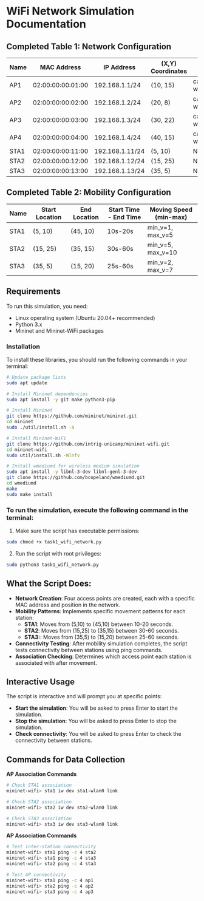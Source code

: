 # WiFi Network Simulation Documentation

## Completed Table 1: Network Configuration

| Name | MAC Address       | IP Address      | (X,Y) Coordinates | SSID           | Range | Channel |
| ---- | ----------------- | --------------- | ----------------- | -------------- | ----- | ------- |
| AP1  | 02:00:00:00:01:00 | 192.168.1.1/24  | (10, 15)          | cafeteria-wifi | 35    | 35      |
| AP2  | 02:00:00:00:02:00 | 192.168.1.2/24  | (20, 8)           | cafeteria-wifi | 35    | 35      |
| AP3  | 02:00:00:00:03:00 | 192.168.1.3/24  | (30, 22)          | cafeteria-wifi | 35    | 35      |
| AP4  | 02:00:00:00:04:00 | 192.168.1.4/24  | (40, 15)          | cafeteria-wifi | 35    | 35      |
| STA1 | 02:00:00:00:11:00 | 192.168.1.11/24 | (5, 10)           | N/A            | N/A   | N/A     |
| STA2 | 02:00:00:00:12:00 | 192.168.1.12/24 | (15, 25)          | N/A            | N/A   | N/A     |
| STA3 | 02:00:00:00:13:00 | 192.168.1.13/24 | (35, 5)           | N/A            | N/A   | N/A     |

## Completed Table 2: Mobility Configuration

| Name | Start Location | End Location | Start Time - End Time | Moving Speed (min-max) |
| ---- | -------------- | ------------ | --------------------- | ---------------------- |
| STA1 | (5, 10)        | (45, 10)     | 10s-20s               | min_v=1, max_v=5       |
| STA2 | (15, 25)       | (35, 15)     | 30s-60s               | min_v=5, max_v=10      |
| STA3 | (35, 5)        | (15, 20)     | 25s-60s               | min_v=2, max_v=7       |

## Requirements

To run this simulation, you need:

- Linux operating system (Ubuntu 20.04+ recommended)
- Python 3.x
- Mininet and Mininet-WiFi packages

### Installation

To install these libraries, you should run the following commands in your terminal:

```bash
# Update package lists
sudo apt update

# Install Mininet dependencies
sudo apt install -y git make python3-pip

# Install Mininet
git clone https://github.com/mininet/mininet.git
cd mininet
sudo ./util/install.sh -a

# Install Mininet-WiFi
git clone https://github.com/intrig-unicamp/mininet-wifi.git
cd mininet-wifi
sudo util/install.sh -Wlnfv

# Install wmediumd for wireless medium simulation
sudo apt install -y libnl-3-dev libnl-genl-3-dev
git clone https://github.com/bcopeland/wmediumd.git
cd wmediumd
make
sudo make install
```

### To run the simulation, execute the following command in the terminal:

1. Make sure the script has executable permissions:

```bash
sudo chmod +x task1_wifi_network.py
```

2.  Run the script with root privileges:

```bash
sudo python3 task1_wifi_network.py
```

## What the Script Does:

- **Network Creation**: Four access points are created, each with a specific MAC address and position in the network.
- **Mobility Patterns**: Implements specific movement patterns for each station:
  - **STA1**: Moves from (5,10) to (45,10) between 10-20 seconds.
  - **STA2**: Moves from (15,25) to (35,15) between 30-60 seconds.
  - **STA3:**: Moves from (35,5) to (15,20) between 25-60 seconds.
- **Connectivity Testing**: After mobility simulation completes, the script tests connectivity between stations using ping commands.
- **Association Checking**: Determines which access point each station is associated with after movement.

## Interactive Usage

The script is interactive and will prompt you at specific points:

- **Start the simulation**: You will be asked to press Enter to start the simulation.
- **Stop the simulation**: You will be asked to press Enter to stop the simulation.
- **Check connectivity**: You will be asked to press Enter to check the connectivity between stations.

## Commands for Data Collection

**AP Association Commands**

```bash
# Check STA1 association
mininet-wifi> sta1 iw dev sta1-wlan0 link

# Check STA2 association
mininet-wifi> sta2 iw dev sta2-wlan0 link

# Check STA3 association
mininet-wifi> sta3 iw dev sta3-wlan0 link
```

**AP Association Commands**

```bash
# Test inter-station connectivity
mininet-wifi> sta1 ping -c 4 sta2
mininet-wifi> sta1 ping -c 4 sta3
mininet-wifi> sta2 ping -c 4 sta3

# Test AP connectivity
mininet-wifi> sta1 ping -c 4 ap1
mininet-wifi> sta2 ping -c 4 ap2
mininet-wifi> sta3 ping -c 4 ap3
```
